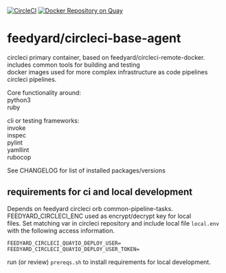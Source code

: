 [![CircleCI](https://circleci.com/gh/feedyard/circleci-base-agent.svg?style=svg)](https://circleci.com/gh/feedyard/circleci-base-agent)
[![Docker Repository on Quay](https://quay.io/repository/feedyard/circleci-base-agent/status "Docker Repository on Quay")](https://quay.io/repository/feedyard/circleci-base-agent)
# feedyard/circleci-base-agent

circleci primary container, based on feedyard/circleci-remote-docker. includes common tools for building and testing     
docker images used for more complex infrastructure as code pipelines circleci pipelines.  

Core functionality around:  
python3  
ruby  

cli or testing frameworks:  
invoke  
inspec  
pylint  
yamllint  
rubocop  

See CHANGELOG for list of installed packages/versions  

## requirements for ci and local development

Depends on feedyard circleci orb common-pipeline-tasks. FEEDYARD_CIRCLECI_ENC used as encrypt/decrypt key for local  
files. Set matching var in circleci repository and include local file `local.env` with the following access information.  

```$xslt
FEEDYARD_CIRCLECI_QUAYIO_DEPLOY_USER=
FEEDYARD_CIRCLECI_QUAYIO_DEPLOY_USER_TOKEN=
```

run (or review) `prereqs.sh` to install requirements for local development.  
